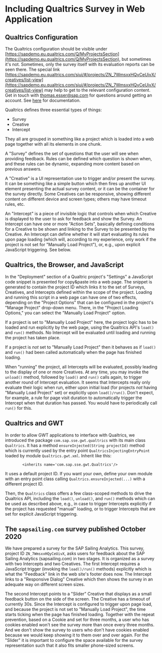# Including Qualtrics Survey in Web Application

## Qualtrics Configuration

The Qualtrics configuration should be visible under [https://sapdemo.eu.qualtrics.com/Q/MyProjectsSection](https://sapdemo.eu.qualtrics.com/Q/MyProjectsSection), but sometimes it's not. Sometimes, only the survey itself with its evaluation reports can be seen there. The special link [https://sapdemo.eu.qualtrics.com/siui/#/projects/ZN_7WmsxxHQyCeUivX/creatives/list-view](https://sapdemo.eu.qualtrics.com/siui/#/projects/ZN_7WmsxxHQyCeUivX/creatives/list-view) may help to get to the relevant configuration content. Get in touch with thomas.esser@sap.com for questions around getting an account. See [here](https://www.qualtrics.com/support/website-app-feedback/common-use-cases/single-page-application/) for documentation.

Qualtrics defines three essential types of things:

* Survey
* Creative
* Intercept

They all are grouped in something like a project which is loaded into a web page together with all its elements in one chunk.

A "Survey" defines the set of questions that the user will see when providing feedback. Rules can be defined which question is shown when, and these rules can be dynamic, expanding more content based on previous answers.

A "Creative" is a UI representation use to trigger and/or present the survey. It can be something like a simple button which then fires up another UI element presenting the actual survey content, or it can be the container for the survey directly. Some Creatives can be responsive, showing different content on different device and screen types; others may have timeout rules, etc.

An "Intercept" is a piece of invisible logic that controls when which Creative is displayed to the user to ask for feedback and show the Survey. An Intercept can have one or more "Action Sets", basically defining conditions for a Creative to be shown and linking to the Survey to be presented by the Creative. An Intercept can define whether it will start evaluating its rules upon page loading (which will, according to my experience, only work if the project is not set for "Manually Load Project"), or, e.g., upon explicit JavaScript triggering. See below.

## Qualtrics, the Browser, and JavaScript

In the "Deployment" section of a Qualtric project's "Settings" a JavaScript code snippet is presented for copy&paste into a web page. The snippet is generated to contain the project ID which links it to the set of Surveys, Creatives, and Intercepts defined within the scope of the project. Loading and running this script in a web page can have one of two effects, depending on the "Project Options" that can be configured in the project's "Manage Project" drop-down menu. There, in the "Project Loading Options," you can select the "Manually Load Project" option.

If a project is set to "Manually Load Project" here, the project logic has to be loaded and run explicitly by the web page, using the Qualtrics API's ``load()`` and ``run()`` methods. No Intercept will be evaluated until loading and running the project has taken place.

If a project is *not* set to "Manually Load Project" then it behaves as if ``load()`` and ``run()`` had been called automatically when the page has finished loading.

When "running" the project, all Intercepts will be evaluated, possibly leading to the display of one or more Creatives. At any time, you may invoke the ``unload()`` method, followed by ``load()`` and ``run()`` calls again, to trigger another round of Intercept evaluation. It seems that Intercepts really only evaluate their logic when run, either upon initial load (for projects *not* having "Manually Load Project" set) or explicitly upon ``load()/run()``. Don't expect, for example, a rule for page visit duration to automatically trigger the Intercept when that duration has passed. You would have to periodically call ``run()`` for this.

## Qualtrics and GWT

In order to allow GWT applications to interface with Qualtrics, we introduced the package ``com.sap.sse.gwt.qualtrics`` with its main class ``Qualtrics``. It has a method ``ensureInjected(String projectId)`` method which is currently used by the entry point ``QualtricsInjectingEntryPoint`` loaded by module ``Qualtrics.gwt.xml``. Inherit like this:

```
        <inherits name='com.sap.sse.gwt.Qualtrics'/>
```

It uses a default project ID. If you want your own, define your own module with an entry point class calling ``Qualtrics.ensureInjected(...)`` with a different project ID.

Then, the ``Qualtrics`` class offers a few class-scoped methods to drive the Qualtrics API, including the ``load()``, ``unload()``, and ``run()`` methods which can be used as described above, e.g., in case to trigger Intercepts explicitly if the project has requested "manual" loading, or to trigger Intercepts that are set for explicit JavaScript triggering.

## The ``sapsailing.com`` survey published October 2020

We have prepared a survey for the SAP Sailing Analytics. This survey, project ID ``ZN_7WmsxxHQyCeUivX``, asks users for feedback about the SAP Sailing Analytics (sapsailing.com) in two stages. It is organized as a survey with two Intercepts and two Creatives. The first Intercept requires a JavaScript trigger (invoking the ``load()/run()`` methods) explicitly which is what the "Feedback" link in the web site's footer does now. The Intercept links to a "Responsive Dialog" Creative which then shows the survey in an adequate way on different screen sizes.

The second Intercept points to a "Slider" Creative that displays as a small feedback button on the side of the screen. The Creative has a timeout of currently 30s. Since the Intercept is configured to trigger upon page load, and because the project is not set to "Manually Load Project", the time starts ticking when the page has finished loading. Together with the repeat prevention, based on a Cookie and set for three months, a user who has cookies enabled won't see the survey more than once every three months. And we don't show the survey to users who don't have cookies enabled because we would keep showing it to them over and over again. For the "Slider" it is important to configure the space available for the survey representation such that it also fits smaller phone-sized screens.